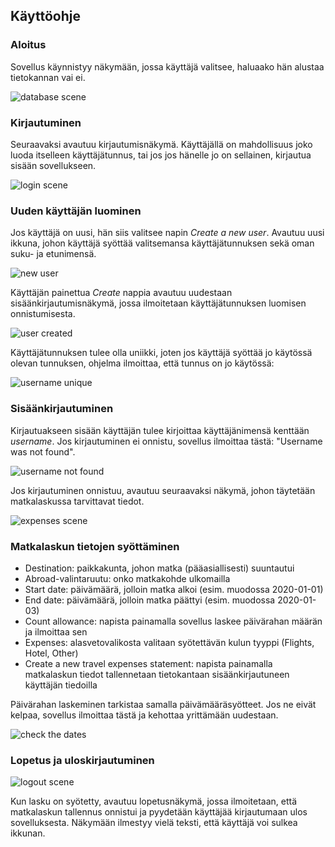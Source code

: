 ## Käyttöohje

### Aloitus
Sovellus käynnistyy näkymään, jossa käyttäjä valitsee, haluaako hän alustaa 
tietokannan vai ei. 

![database scene](databaseScene.PNG)

### Kirjautuminen

Seuraavaksi avautuu kirjautumisnäkymä. Käyttäjällä on mahdollisuus
joko luoda itselleen käyttäjätunnus, tai jos jos hänelle jo on sellainen,
kirjautua sisään sovellukseen.

![login scene](loginScene.PNG)

### Uuden käyttäjän luominen
Jos käyttäjä on uusi, hän siis valitsee napin *Create a new user*. Avautuu
uusi ikkuna, johon käyttäjä syöttää valitsemansa käyttäjätunnuksen
sekä oman suku- ja etunimensä. 

![new user](new_user.PNG)

Käyttäjän painettua *Create* nappia avautuu uudestaan sisäänkirjautumisnäkymä, 
jossa ilmoitetaan käyttäjätunnuksen luomisen onnistumisesta. 

![user created](user_created.PNG)

Käyttäjätunnuksen tulee olla uniikki, joten jos käyttäjä syöttää jo käytössä
olevan tunnuksen, ohjelma ilmoittaa, että tunnus on jo käytössä:

![username unique](unique.PNG)

### Sisäänkirjautuminen
Kirjautuakseen sisään käyttäjän tulee kirjoittaa käyttäjänimensä kenttään
*username*. Jos kirjautuminen ei onnistu, sovellus ilmoittaa tästä: "Username was not found". 

![username not found](username_not_found.PNG)

Jos kirjautuminen onnistuu, avautuu seuraavaksi näkymä, johon täytetään matkalaskussa tarvittavat 
tiedot. 

![expenses scene](expensesScene_filled.PNG)

### Matkalaskun tietojen syöttäminen
* Destination: paikkakunta, johon matka (pääasiallisesti) suuntautui
* Abroad-valintaruutu: onko matkakohde ulkomailla
* Start date: päivämäärä, jolloin matka alkoi (esim. muodossa 2020-01-01)
* End date: päivämäärä, jolloin matka päättyi (esim. muodossa 2020-01-03)
* Count allowance: napista painamalla sovellus laskee päivärahan määrän ja ilmoittaa sen
* Expenses: alasvetovalikosta valitaan syötettävän kulun tyyppi (Flights, Hotel, Other)
* Create a new travel expenses statement: napista painamalla matkalaskun tiedot
 tallennetaan tietokantaan sisäänkirjautuneen käyttäjän tiedoilla

Päivärahan laskeminen tarkistaa samalla päivämääräsyötteet. Jos ne eivät kelpaa,
sovellus ilmoittaa tästä ja kehottaa yrittämään uudestaan.

![check the dates](check_dates.PNG)

### Lopetus ja uloskirjautuminen

![logout scene](lougoutScene.PNG)

Kun lasku on syötetty, avautuu lopetusnäkymä, jossa ilmoitetaan, että matkalaskun 
tallennus onnistui ja pyydetään käyttäjää kirjautumaan ulos sovelluksesta.
Näkymään ilmestyy vielä teksti, että käyttäjä voi sulkea ikkunan.
 